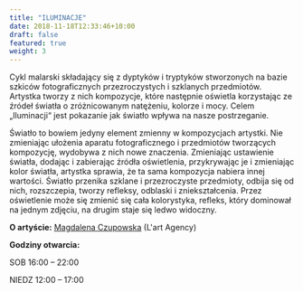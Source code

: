 ```yaml
---
title: "ILUMINACJE"
date: 2018-11-18T12:33:46+10:00
draft: false
featured: true
weight: 3
---
```

Cykl malarski składający się z dyptyków i tryptyków stworzonych na bazie szkiców fotograficznych przezroczystych i szklanych przedmiotów. Artystka tworzy z nich kompozycje, które następnie oświetla korzystając ze źródeł światła o zróżnicowanym natężeniu, kolorze i mocy. Celem „Iluminacji“ jest pokazanie jak światło wpływa na nasze postrzeganie.

Światło to bowiem jedyny element zmienny w kompozycjach artystki. Nie zmieniając ułożenia aparatu fotograficznego i przedmiotów tworzących kompozycję, wydobywa z nich nowe znaczenia. Zmieniając ustawienie światła, dodając i zabierając źródła oświetlenia, przykrywając je i zmieniając kolor światła, artystka sprawia, że ta sama kompozycja nabiera innej wartości. Światło przenika szklane i przezroczyste przedmioty, odbija się od nich, rozszczepia, tworzy refleksy, odblaski i zniekształcenia. Przez oświetlenie może się zmienić się cała kolorystyka, refleks, który dominował na jednym zdjęciu, na drugim staje się ledwo widoczny.


**O artyście:**
[Magdalena Czupowska](/artysci/magdalena-czupowska) (L'art Agency)

**Godziny otwarcia:**

SOB 16:00 – 22:00

NIEDZ 12:00 – 17:00
